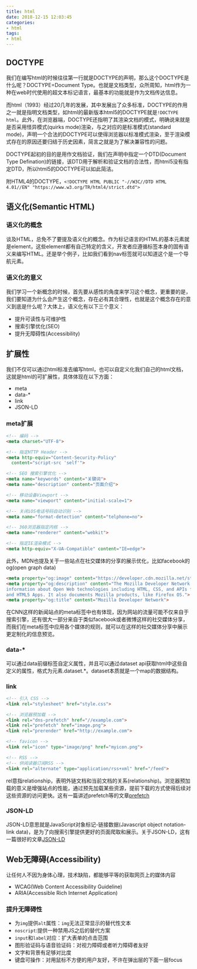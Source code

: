 ```yaml
---
title: html
date: 2018-12-15 12:03:45
categories:
- html
tags:
- html
---
```


## DOCTYPE

我们在编写html的时候往往第一行就是DOCTYPE的声明，那么这个DOCTYPE是什么呢？DOCTYPE=Document Type。也就是文档类型，众所周知，html作为一种在web时代使用的超文本标记语言，最基本的功能就是作为文档传达信息。

而html（1993）经过20几年的发展，其中发展出了众多标准，DOCTYPE的作用之一就是指明文档类型，如html的最新版本html5的DOCTYPE就是`!DOCTYPE html`。此外，在浏览器端，DOCTYPE还指明了其渲染文档的模式，明确说来就是是否采用怪异模式(quirks mode)渲染，与之对应的是标准模式(standard mode)，声明一个合法的DOCTYPE可以使得浏览器以标准模式渲染，至于渲染模式存在的原因还要归结于历史因素，简言之就是为了解决兼容性的问题。

DOCTYPE起初的目的是用作文档验证，我们在声明中指定一个DTD(Document Type Defination)的链接，该DTD用于解析和验证文档的合法性，而html5没有指定DTD，所以html5的DOCTYPE可以如此简洁。

附HTML4的DOCTYPE，`<!DOCTYPE HTML PUBLIC "-//W3C//DTD HTML 4.01//EN" "https://www.w3.org/TR/html4/strict.dtd">`
<!-- more -->

## 语义化(Semantic HTML)

### 语义化的概念
谈及HTML，总免不了要提及语义化的概念。作为标记语言的HTML的基本元素就是element，这些element都有自己特定的含义，开发者应遵循标签本身的固有语义来编写HTML。还是举个例子，比如我们看到nav标签就可以知道这个是一个导航元素。

### 语义化的意义

我们学习一个新概念的时候，首先要从感性的角度来学习这个概念，更重要的是，我们要知道为什么会产生这个概念，存在必有其合理性，也就是这个概念存在的意义到底是什么呢？大体上，语义化有以下三个意义：
- 提升可读性与可维护性
- 搜索引擎优化(SEO)
- 提升无障碍性(Accessibility)

## 扩展性

我们不仅可以通过html标准去编写html，也可以自定义化我们自己的html文档，这就是html的可扩展性，具体体现在以下方面：
- meta
- data-*
- link
- JSON-LD   

### meta扩展

```html
<!-- 编码 -->
<meta charset="UTF-8">

<!-- 指定HTTP Header -->
<meta http-equiv="Content-Security-Policy"
  content="script-src 'self'">

<!-- SEO 搜索引擎优化 -->
<meta name="keywords" content="关键词">
<meta name="description" content="页面介绍">

<!-- 移动设备Viewport -->
<meta name="viewport" content="initial-scale=1">

<!-- 关闭iOS电话号码自动识别 -->
<meta name="format-detection" content="telphone=no">

<!-- 360浏览器指定内核 -->
<meta name="renderer" content="webkit">

<!-- 指定IE渲染模式 -->
<meta http-equiv="X-UA-Compatible" content="IE=edge">
```
此外，MDN也提及关于一些站点在社交媒体的分享的展示优化，比如facebook的og(open graph data)
```html
<meta property="og:image" content="https://developer.cdn.mozilla.net/static/img/opengraph-logo.dc4e08e2f6af.png">
<meta property="og:description" content="The Mozilla Developer Network (MDN) provides
information about Open Web technologies including HTML, CSS, and APIs for both Web sites
and HTML5 Apps. It also documents Mozilla products, like Firefox OS.">
<meta property="og:title" content="Mozilla Developer Network">
```
在CNN这样的新闻站点的meta标签中也有体现，因为网站的流量可能不仅来自于搜索引擎，还有很大一部分来自于类似facebook或者微博这样的社交媒体分享，而我们在meta标签中应用各个媒体的规则，就可以在这样的社交媒体分享中展示更定制化的信息预览。

### data-*

可以通过data前缀标签自定义属性，并且可以通过dataset api获取html中这些自定义的属性，格式为元素.dataset.*。dataset本质就是一个map的数据结构。

### link
```html
<!-- 引入 CSS -->
<link rel="stylesheet" href="style.css">

<!-- 浏览器预加载 -->
<link rel="dns-prefetch" href="//example.com">
<link rel="prefetch" href="image.png">
<link rel="prerender" href="http://example.com">

<!-- favicon -->
<link rel="icon" type="image/png" href="myicon.png">

<!-- RSS -->
<!-- 供阅读器订阅RSS -->
<link rel="alternate" type="application/rss+xml" href="/feed">
```

rel意指relationship，表明外链文档和当前文档的关系(relationship)。浏览器预加载的意义是增强站点的性能，通过预先加载某些资源，提前下载的方式使得后续对这些资源的访问更快。这有一篇讲述prefetch等的文章[prefetch](https://css-tricks.com/prefetching-preloading-prebrowsing/)

### JSON-LD

JSON-LD意思就是JavaScript对象标记-链接数据(Javascript object notation-link data)，是为了向搜索引擎提供更好的页面爬取和展示。关于JSON-LD，这有一篇很好的文章[JSON-LD](https://moz.com/blog/json-ld-for-beginners)

## Web无障碍(Accessibility)

让任何人不因为身体心理，技术缺陷，都能够平等的获取网页上的媒体内容

- WCAG(Web Content Accessibility Guideline)
- ARIA(Accessible Rich Internet Application)

### 提升无障碍性

- 为`img`提供`alt`属性：`img`无法正常显示的替代性文本
- `noscript`:提供一种禁用JS之后的替代方案
- `input`和`label`对应：扩大表单的点击范围
- 图形验证码与语音验证码：对视力障碍或者听力障碍者友好
- 文字和背景有足够对比度
- 键盘可操作：对用鼠标不方便的用户友好，不许在弹出层的下面一层focus